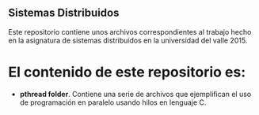 ## Sistemas Distribuidos
Este repositorio contiene unos archivos correspondientes al trabajo hecho en la 
asignatura de sistemas distribuidos en la universidad del valle 2015.

# El contenido de este repositorio es:

- **pthread folder**. Contiene una serie de archivos que ejemplifican el 
uso de programación en paralelo usando hilos en lenguaje C.


